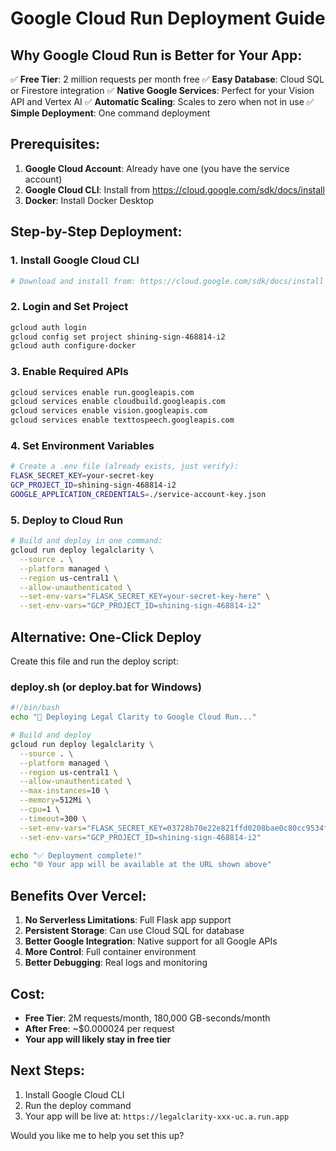 # Google Cloud Run Deployment Guide

## Why Google Cloud Run is Better for Your App:

✅ **Free Tier**: 2 million requests per month free
✅ **Easy Database**: Cloud SQL or Firestore integration
✅ **Native Google Services**: Perfect for your Vision API and Vertex AI
✅ **Automatic Scaling**: Scales to zero when not in use
✅ **Simple Deployment**: One command deployment

## Prerequisites:

1. **Google Cloud Account**: Already have one (you have the service account)
2. **Google Cloud CLI**: Install from https://cloud.google.com/sdk/docs/install
3. **Docker**: Install Docker Desktop

## Step-by-Step Deployment:

### 1. Install Google Cloud CLI
```bash
# Download and install from: https://cloud.google.com/sdk/docs/install
```

### 2. Login and Set Project
```bash
gcloud auth login
gcloud config set project shining-sign-468814-i2
gcloud auth configure-docker
```

### 3. Enable Required APIs
```bash
gcloud services enable run.googleapis.com
gcloud services enable cloudbuild.googleapis.com
gcloud services enable vision.googleapis.com
gcloud services enable texttospeech.googleapis.com
```

### 4. Set Environment Variables
```bash
# Create a .env file (already exists, just verify):
FLASK_SECRET_KEY=your-secret-key
GCP_PROJECT_ID=shining-sign-468814-i2
GOOGLE_APPLICATION_CREDENTIALS=./service-account-key.json
```

### 5. Deploy to Cloud Run
```bash
# Build and deploy in one command:
gcloud run deploy legalclarity \
  --source . \
  --platform managed \
  --region us-central1 \
  --allow-unauthenticated \
  --set-env-vars="FLASK_SECRET_KEY=your-secret-key-here" \
  --set-env-vars="GCP_PROJECT_ID=shining-sign-468814-i2"
```

## Alternative: One-Click Deploy

Create this file and run the deploy script:

### deploy.sh (or deploy.bat for Windows)
```bash
#!/bin/bash
echo "🚀 Deploying Legal Clarity to Google Cloud Run..."

# Build and deploy
gcloud run deploy legalclarity \
  --source . \
  --platform managed \
  --region us-central1 \
  --allow-unauthenticated \
  --max-instances=10 \
  --memory=512Mi \
  --cpu=1 \
  --timeout=300 \
  --set-env-vars="FLASK_SECRET_KEY=03728b70e22e821ffd0208bae0c80cc9534fe75ce67a5355b046e99dd086272e" \
  --set-env-vars="GCP_PROJECT_ID=shining-sign-468814-i2"

echo "✅ Deployment complete!"
echo "🌐 Your app will be available at the URL shown above"
```

## Benefits Over Vercel:

1. **No Serverless Limitations**: Full Flask app support
2. **Persistent Storage**: Can use Cloud SQL for database
3. **Better Google Integration**: Native support for all Google APIs
4. **More Control**: Full container environment
5. **Better Debugging**: Real logs and monitoring

## Cost:

- **Free Tier**: 2M requests/month, 180,000 GB-seconds/month
- **After Free**: ~$0.000024 per request
- **Your app will likely stay in free tier**

## Next Steps:

1. Install Google Cloud CLI
2. Run the deploy command
3. Your app will be live at: `https://legalclarity-xxx-uc.a.run.app`

Would you like me to help you set this up?
